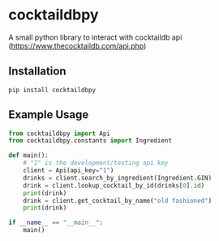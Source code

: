 # cocktaildbpy

A small python library to interact with cocktaildb api (https://www.thecocktaildb.com/api.php)

## Installation

`pip install cocktaildbpy`

## Example Usage

```python
from cocktaildbpy import Api
from cocktaildbpy.constants import Ingredient

def main():
    # "1" is the development/testing api key
    client = Api(api_key="1")
    drinks = client.search_by_ingredient(Ingredient.GIN)
    drink = client.lookup_cocktail_by_id(drinks[0].id)
    print(drink)
    drink = client.get_cocktail_by_name("old fashioned")
    print(drink)

if __name__ == "__main__":
    main()
```